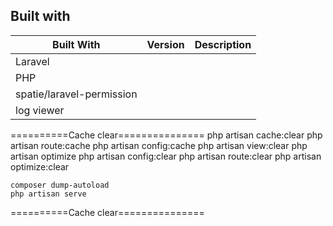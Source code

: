 ## Built with

| Built With                | Version | Description |
| ------------------------- | ------- | ----------- |
| Laravel                   |         |             |
| PHP                       |         |             |
| spatie/laravel-permission |         |             |
| log viewer                |         |             |



==========Cache clear===============
    php artisan cache:clear
    php artisan route:cache
    php artisan config:cache
    php artisan view:clear
    php artisan optimize
    php artisan config:clear
    php artisan route:clear
    php artisan optimize:clear

    composer dump-autoload
    php artisan serve

==========Cache clear===============
